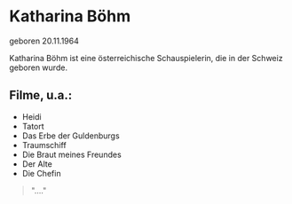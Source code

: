 # Katharina Böhm
geboren 20.11.1964

Katharina Böhm ist eine österreichische Schauspielerin, die in der Schweiz geboren wurde.

## Filme, u.a.:
* Heidi
* Tatort
* Das Erbe der Guldenburgs
* Traumschiff
* Die Braut meines Freundes
* Der Alte
* Die Chefin

> "...."